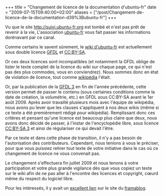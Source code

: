 +++
title = "Changement de licence de la documentation d'ubuntu-fr"
date = "2009-07-15T09:40:00+02:00"
aliases = ["/post/Changement-de-licence-de-la-documentation-d39%3Bubuntu-fr"]
+++
    <p>Vu que le site <a href="http://suivi.ubuntu-fr.org" hreflang="fr">http://suivi.ubuntu-fr.org</a> est tombé et n'est pas prêt de revenir à la vie, L'association <a href="http://www.ubuntu-fr.org" hreflang="fr">ubuntu-fr</a> vous fait passer les informations dorénavant par ce canal.</p>


<p>Comme certains le savent sûrement, le <a href="http://doc.ubuntu-fr.org/" hreflang="fr">wiki d'ubuntu-fr</a> est actuellement sous double licence <a href="http://www.gnu.org/licenses/fdl-1.3.html" hreflang="en">GFDL</a> et <a href="http://creativecommons.org/licenses/by-sa/3.0/" hreflang="en">CC:BY-SA</a>.</p>


<p>Or ces deux licences sont incompatibles (et notamment la GFDL oblige de lister le texte complet de la licence du wiki sur chaque page, ce qui n'est pas des plus commodes, vous en conviendrez). Nous sommes donc en état de violation de licence, tout comme <a href="http://fr.wikipedia.org/wiki/Accueil" hreflang="fr">wikipédia</a> l'était.</p>


<p>Or, par la publication de la <a href="http://www.gnu.org/licenses/fdl-1.3.html" hreflang="en">GFDL 3</a> en fin de l'année précédente, cette version permet de passer le contenu (sous certaines conditions comme la date de création, la volumétrie, etc.) en GFDL sous CC:BY-SA avant le 1er août 2009. Après avoir travaillé plusieurs mois avec l'équipe de wikipédia, nous avons pu lever que les clauses s'appliquent à nos deux wikis (même si ce texte a été premièrement rédigé pour wikipédia). Remplissant donc ces critères et pensant qu'une licence est beaucoup plus claire que deux, nous avons donc décidé de passer, à l'instar de l'encyclopédie libre, sous licence <a href="http://creativecommons.org/licenses/by-sa/3.0/" hreflang="en">CC:BY-SA 3</a> et ainsi de régulariser ce qui devait l'être.</p>


<p>Par ce texte et dans cette phase de transition, il n'y a pas besoin de l'autorisation des contributeurs. Cependant, nous tenions à vous le préciser, pour que vous puissiez retirer tout texte de votre initiative dans le cas où ce changement de licence ne vous convenait pas.</p>


<p>Le changement s'effectuera fin juillet 2009 et nous tenons à votre participation et votre plus grande vigilance dès que vous copiez un texte sur le wiki afin de ne pas aller à l'encontre des licences et copyright, cœurd même du respect du logiciel libre.</p>



<p>Pour les intéressés, il y avait un <a href="http://www.framablog.org/index.php/post/2008/12/01/wikipedia-bientot-sous-licence-creative-commons-by-sa" hreflang="fr">excellent lien</a> sur le site du <a href="http://www.framablog.org" hreflang="fr">framablog</a>.</p>